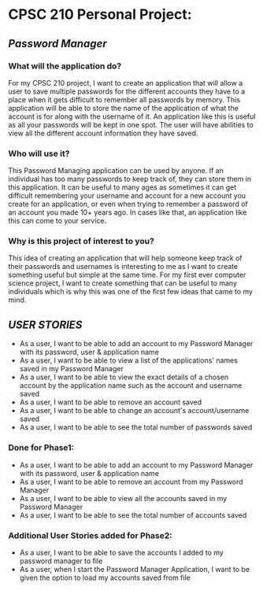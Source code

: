 # CPSC 210 Personal Project:

## ***Password Manager***

### **What will the application do?**
For my CPSC 210 project, I want to create an application that will allow a user to save multiple passwords for the 
different accounts they have to a place when it gets difficult to remember all passwords by memory. This application
will be able to store the name of the application of what the account is for along with the username of it. 
An application like this is useful as all your passwords will be kept in one spot. The user will have abilities to view 
all the different account information they have saved.

### **Who will use it?**
This Password Managing application can be used by anyone. If an individual has too many passwords to keep track of, 
they can store them in this application. It can be useful to many ages as sometimes it can get difficult remembering 
your username and account for a new account you create for an application, or even when trying to remember a password 
of an account you made 10+ years ago. In cases like that, an application like this can come to your service.

### **Why is this project of interest to you?**
This idea of creating an application that will help someone keep track of their passwords and usernames is 
interesting to me as I want to create something useful but simple at the same time. For my first ever computer science
project, I want to create something that can be useful to many individuals which is why this was one of the first few
ideas that came to my mind. 

## ***USER STORIES***
- As a user, I want to be able to add an account to my Password Manager with its password, user & application name
- As a user, I want to be able to view a list of the applications' names saved in my Password Manager
- As a user, I want to be able to view the exact details of a chosen account by the application 
name such as the account and username saved
- As a user, I want to be able to remove an account saved
- As a user, I want to be able to change an account's account/username saved
- As a user, I want to be able to see the total number of passwords saved 


### Done for Phase1:
- As a user, I want to be able to add an account to my Password Manager with its password, user & application name
- As a user, I want to be able to remove an account from my Password Manager
- As a user, I want to be able to view all the accounts saved in my Password Manager
- As a user, I want to be able to see the total number of accounts saved 

### Additional User Stories added for Phase2:
- As a user, I want to be able to save the accounts I added to my password manager to file
- As a user, when I start the Password Manager Application, I want to be given the option to load my
  accounts saved from file